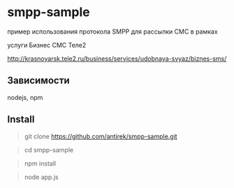 # smpp-sample


пример использования протокола SMPP для рассылки СМС в рамках 

услуги Бизнес СМС Теле2 

http://krasnoyarsk.tele2.ru/business/services/udobnaya-svyaz/biznes-sms/


## Зависимости

nodejs, npm

## Install

> git clone https://github.com/antirek/smpp-sample.git

> cd smpp-sample

> npm install

> node app.js

